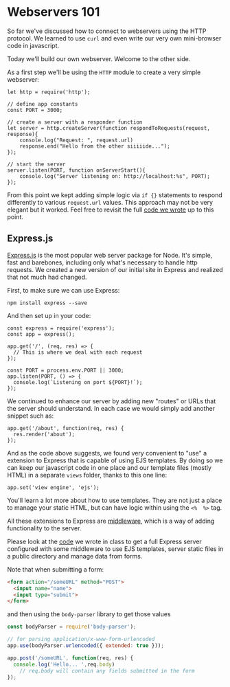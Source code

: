 # Webservers 101

So far we've discussed how to connect to webservers using the HTTP protocol.   We learned to use `curl` and even write our very own mini-browser code in javascript.

Today we'll build our own webserver.   Welcome to the other side.

As a first step we'll be using the `HTTP` module to create a very simple webserver:

```
let http = require('http');

// define app constants
const PORT = 3000;

// create a server with a responder function
let server = http.createServer(function respondToRequests(request, response){
    console.log("Request: ", request.url)
    response.end("Hello from the other siiiiide...");
});

// start the server
server.listen(PORT, function onServerStart(){
    console.log("Server listening on: http://localhost:%s", PORT);
});
```

From this point we kept adding simple logic via `if {}` statements to respond differently to various `request.url` values.  This approach may not be very elegant but it worked.  Feel free to revisit the full [code we wrote](https://github.com/jugonzal/lhl-lectures/tree/master/w2d2-webservers-101/basic/server.js) up to this point.

## Express.js

[Express.js](http://expressjs.com) is the most popular web server package for Node. It's simple, fast and barebones, including only what's necessary to handle http requests. We created a new version of our initial site in Express and realized that not much had changed. 

First, to make sure we can use Express:

`npm install express --save`

And then set up in your code:

```
const express = require('express');
const app = express();

app.get('/', (req, res) => {
  // This is where we deal with each request
});

const PORT = process.env.PORT || 3000;
app.listen(PORT, () => {
  console.log(`Listening on port ${PORT}!`);
});
```

We continued to enhance our server by adding new "routes" or URLs that the server should understand.  In each case we would simply add another snippet such as:

```
app.get('/about', function(req, res) {
  res.render('about');
});
```

And as the code above suggests, we found very convenient to "use" a extension to Express that is capable of using EJS templates.  By doing so we can keep our javascript code in one place and our template files (mostly HTML) in a separate `views` folder, thanks to this one line:
```
app.set('view engine', 'ejs');
```
You'll learn a lot more about how to use templates.  They are not just a place
to manage your static HTML, but can have logic within using the `<%  %>` tag.

All these extensions to Express are [middleware](http://expressjs.com/en/guide/using-middleware.html), which is a way of adding functionality to the server.  

Please look at the [code](https://github.com/jugonzal/lhl-lectures/tree/master/w2d2-webservers-101/code) we wrote in class to get a full Express server configured with some middleware to use EJS templates, server static files in a public directory and manage data from forms.

Note that when submitting a form:

```html
<form action="/someURL" method="POST">
  <input name="name">
  <input type="submit">
</form>
```

and then using the `body-parser` library to get those values

```javascript
const bodyParser = require('body-parser');

// for parsing application/x-www-form-urlencoded
app.use(bodyParser.urlencoded({ extended: true })); 

app.post('/someURL', function(req, res) {
  console.log('Hello... ',req.body)
    // req.body will contain any fields submitted in the form
});
```


